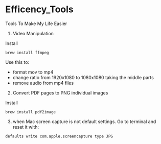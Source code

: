 # Efficency_Tools
Tools To Make My Life Easier


1. Video Manipulation

Install

```
brew install ffmpeg
```

Use this to:
- format mov to mp4
- change ratio from 1920x1080 to 1080x1080 taking the middle parts
- remove audio from mp4 files


2. Convert PDF pages to PNG individual images

Install

```
brew install pdf2image
```

3. when Mac screen capture is not default settings. Go to terminal and reset it with:
```
defaults write com.apple.screencapture type JPG
```
